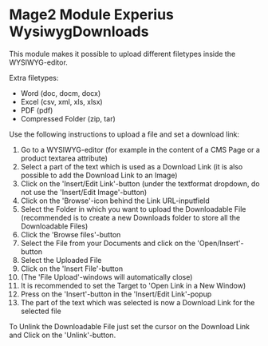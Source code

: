 # Mage2 Module Experius WysiwygDownloads

This module makes it possible to upload different filetypes inside the WYSIWYG-editor. 

Extra filetypes:
 
 - Word (doc, docm, docx)
 - Excel (csv, xml, xls, xlsx)
 - PDF (pdf)
 - Compressed Folder (zip, tar)

Use the following instructions to upload a file and set a download link:

1. Go to a WYSIWYG-editor (for example in the content of a CMS Page or a product textarea attribute)
2. Select a part of the text which is used as a Download Link (it is also possible to add the Download Link to an Image)
3. Click on the 'Insert/Edit Link'-button (under the textformat dropdown, do not use the 'Insert/Edit Image'-button)
4. Click on the 'Browse'-icon behind the Link URL-inputfield
5. Select the Folder in which you want to upload the Downloadable File (recommended is to create a new Downloads folder to store all the Downloadable Files)
6. Click the 'Browse files'-button
7. Select the File from your Documents and click on the 'Open/Insert'-button
8. Select the Uploaded File
9. Click on the 'Insert File'-button
10. (The 'File Upload'-windows will automatically close)
11. It is recommended to set the Target to 'Open Link in a New Window)
11. Press on the 'Insert'-button in the 'Insert/Edit Link'-popup
12. The part of the text which was selected is now a Download Link for the selected file

To Unlink the Downloadable File just set the cursor on the Download Link and Click on the 'Unlink'-button.
